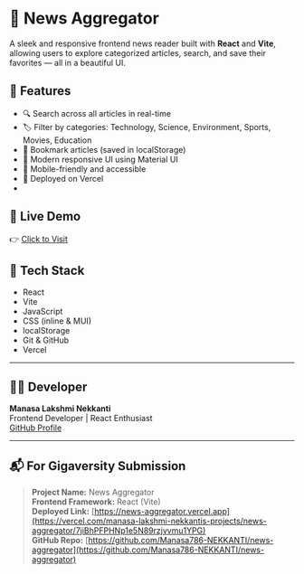 # 📰 News Aggregator

A sleek and responsive frontend news reader built with **React** and **Vite**, allowing users to explore categorized articles, search, and save their favorites — all in a beautiful UI.

## 🌟 Features

- 🔍 Search across all articles in real-time
- 🏷️ Filter by categories: Technology, Science, Environment, Sports, Movies, Education
- 💾 Bookmark articles (saved in localStorage)
- 🎨 Modern responsive UI using Material UI
- 📱 Mobile-friendly and accessible
- 🚀 Deployed on Vercel
- 

## 🚀 Live Demo

👉 [Click to Visit](https://vercel.com/manasa-lakshmi-nekkantis-projects/news-aggregator/7jiBhPFPHNp1e5N89rzjvvmu1YPG)

## 📁 Tech Stack

- React
- Vite
- JavaScript
- CSS (inline & MUI)
- localStorage
- Git & GitHub
- Vercel

---

## 👩‍💻 Developer

**Manasa Lakshmi Nekkanti**  
Frontend Developer | React Enthusiast  
[GitHub Profile](https://github.com/Manasa786-NEKKANTI)

---

## 📬 For Gigaversity Submission

> **Project Name:** News Aggregator  
> **Frontend Framework:** React (Vite)  
> **Deployed Link:** [https://news-aggregator.vercel.app](https://vercel.com/manasa-lakshmi-nekkantis-projects/news-aggregator/7jiBhPFPHNp1e5N89rzjvvmu1YPG)  
> **GitHub Repo:** [https://github.com/Manasa786-NEKKANTI/news-aggregator](https://github.com/Manasa786-NEKKANTI/news-aggregator)

